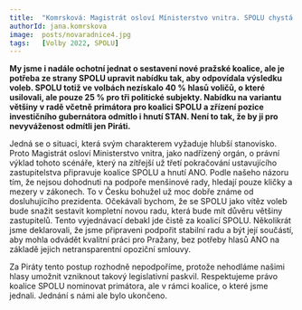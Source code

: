 ```yaml
---
title:  "Komrsková: Magistrát osloví Mínisterstvo vnitra. SPOLU chystá kličky místo nové rady"
authorId: jana.komrskova
image:  posts/novaradnice4.jpg
tags:   [Volby 2022, SPOLU]
---
```


**My jsme i nadále ochotní jednat o sestavení nové pražské koalice, ale je potřeba ze strany SPOLU upravit nabídku tak, aby odpovídala výsledku voleb. SPOLU totiž ve volbách nezískalo 40 % hlasů voličů, o které usilovali, ale pouze 25 % pro tři politické subjekty. Nabídku na variantu většiny v radě včetně primátora pro koalici SPOLU a zřízení pozice investičního gubernátora odmítlo i hnutí STAN. Není to tak, že by ji pro nevyváženost odmítli jen Piráti.**

Jedná se o situaci, která svým charakterem vyžaduje hlubší stanovisko. Proto Magistrát osloví Ministerstvo vnitra, jako nadřízený orgán, o právní výklad tohoto scénáře, který na zítřejší už třetí pokračování ustavujícího zastupitelstva připravuje koalice SPOLU a hnutí ANO. Podle našeho názoru tím, že nejsou dohodnuti na podpoře menšinové rady, hledají pouze kličky a mezery v zákonech. To v Česku bohužel už moc dobře známe od dosluhujícího prezidenta. Očekávali bychom, že se SPOLU jako vítěz voleb bude snažit sestavit kompletní novou radu, která bude mít důvěru většiny zastupitelů.  Tento vyjednávací debakl jde čistě za koalicí SPOLU. Několikrát jsme deklarovali, že jsme připraveni podpořit stabilní radu a být její součástí, aby mohla odvádět kvalitní práci pro Pražany, bez potřeby hlasů ANO na základě jejich netransparentní opoziční smlouvy. 

Za Piráty tento postup rozhodně nepodpoříme, protože nehodláme našimi hlasy umožnit vzniknout takový legislativní paskvil. Respektujeme právo koalice SPOLU nominovat primátora, ale v rámci koalice, o které jsme jednali. Jednání s námi ale bylo ukončeno.
